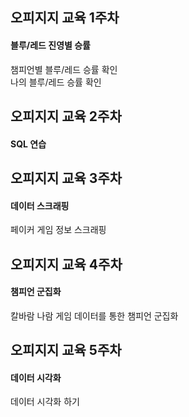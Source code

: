 ## 오피지지 교육 1주차
####  블루/레드 진영별 승률
   챔피언별 블루/레드 승률 확인<br>
   나의 블루/레드 승률 확인

## 오피지지 교육 2주차
####  SQL 연습


## 오피지지 교육 3주차
####  데이터 스크래핑
   페이커 게임 정보 스크래핑


## 오피지지 교육 4주차
####  챔피언 군집화
   칼바람 나람 게임 데이터를 통한 챔피언 군집화
   
   
## 오피지지 교육 5주차
####  데이터 시각화
   데이터 시각화 하기
